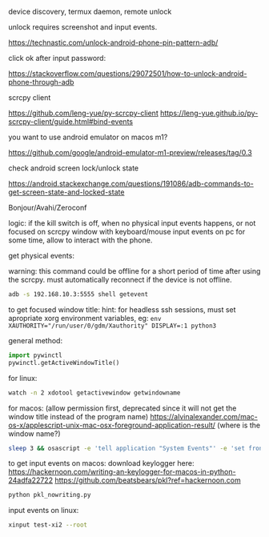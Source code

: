 device discovery, termux daemon, remote unlock

unlock requires screenshot and input events.

https://technastic.com/unlock-android-phone-pin-pattern-adb/

click ok after input password:

https://stackoverflow.com/questions/29072501/how-to-unlock-android-phone-through-adb

scrcpy client

https://github.com/leng-yue/py-scrcpy-client
https://leng-yue.github.io/py-scrcpy-client/guide.html#bind-events

you want to use android emulator on macos m1?

https://github.com/google/android-emulator-m1-preview/releases/tag/0.3

check android screen lock/unlock state

https://android.stackexchange.com/questions/191086/adb-commands-to-get-screen-state-and-locked-state

Bonjour/Avahi/Zeroconf

logic: if the kill switch is off, when no physical input events happens, or not focused on scrcpy window with keyboard/mouse input events on pc for some time, allow to interact with the phone.

get physical events:

warning: this command could be offline for a short period of time after using the scrcpy. must automatically reconnect if the device is not offline.

```bash
adb -s 192.168.10.3:5555 shell getevent
```

to get focused window title:
hint: for headless ssh sessions, must set apropriate xorg environment variables, eg: `env XAUTHORITY="/run/user/0/gdm/Xauthority" DISPLAY=:1 python3`

general method:
```python
import pywinctl
pywinctl.getActiveWindowTitle()
```

for linux:
```bash
watch -n 2 xdotool getactivewindow getwindowname
```

for macos: (allow permission first, deprecated since it will not get the window title instead of the program name)
https://alvinalexander.com/mac-os-x/applescript-unix-mac-osx-foreground-application-result/
(where is the window name?)
```bash
sleep 3 && osascript -e 'tell application "System Events"' -e 'set frontApp to name of first application process whose frontmost is true' -e 'end tell'
```


to get input events on macos:
download keylogger here:
https://hackernoon.com/writing-an-keylogger-for-macos-in-python-24adfa22722
https://github.com/beatsbears/pkl?ref=hackernoon.com
```bash
python pkl_nowriting.py
```

input events on linux:

```bash
xinput test-xi2 --root
```